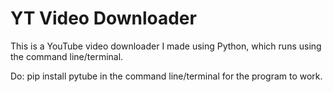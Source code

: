 # YT Video Downloader
 
This is a YouTube video downloader I made using Python, which runs using the command line/terminal.

Do: pip install pytube in the command line/terminal for the program to work. 